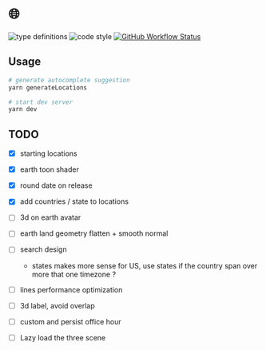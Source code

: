# 🌐

![type definitions](https://img.shields.io/npm/types/typescript?style=flat-square)
![code style](https://img.shields.io/badge/code_style-prettier-ff69b4.svg?style=flat-square)
[![GitHub Workflow Status](https://img.shields.io/github/workflow/status/platane/my-scattered-team/test?label=test&style=flat-square)](https://github.com/Platane/my-scattered-team/actions/workflows/main.yml)

## Usage

```sh
# generate autocomplete suggestion
yarn generateLocations

# start dev server
yarn dev
```

## TODO

- [x] starting locations
- [x] earth toon shader
- [x] round date on release
- [x] add countries / state to locations

- [ ] 3d on earth avatar
- [ ] earth land geometry flatten + smooth normal
- [ ] search design

  - states makes more sense for US, use states if the country span over more that one timezone ?

- [ ] lines performance optimization
- [ ] 3d label, avoid overlap
- [ ] custom and persist office hour
- [ ] Lazy load the three scene
